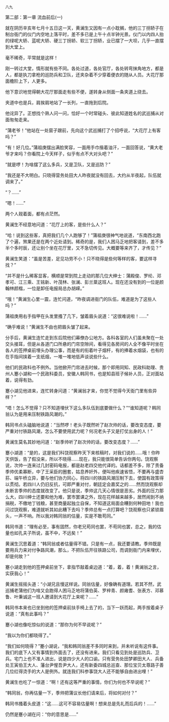     八九 

   第二部：第一章 流血前后(一)

   就在阴历辛亥年七月十五日这一天，黄澜生又因有一点小耽搁，他的三丁拐轿子在制台衙门的仪门内空地上落平时，差不多已是上午十点半钟光景。仪门以内四人抬的绿呢大轿、蓝呢大轿、硬三丁拐轿、软三丁拐轿，业已摆了一大坝，几乎一直摆到大堂上。

   毫不稀奇，平常就是这样！

   刚一转过大堂，情形就有些不同。各处过道，各处官厅，各处转弯抹角地方，都是人，都是执刀拿枪的巡防兵和卫队，还夹杂着不少穿着便衣的随从人员。大花厅那面檐阶上下，人更多。

   他下意识地觉得朝大花厅那面走有些不便，遂转身从侧面一条夹道上绕去。

   夹道中也是兵，肩挨肩地站了一长列，一直拖到后院。

   他诧异了。正想找个熟人问一问，恰好一个时常碰头、彼此知道姓名的武巡捕从对面匆匆走来。

   “蒲老爷！”他站在一处窗子跟前，先向这个武巡捕打了个招呼说，“大花厅上有客吗？”

   “有！好几位。”蒲祖庚摆出满脸笑容，一面用手巾揩着油汗，一面回答说，“黄大老爷才来吗？你看院上今天样子，似乎有点不大对头吧？”

   “就是啰！为啥摆了这么多兵，又是卫队，又是巡防？”

   “我还是不大明白。只晓得营务处田大人昨夜就没有回去，大约从半夜起，队伍就调来了。”

   “？……”

   “嗯！……”

   两个人觌着面，都有点茫然。

   黄澜生不经意地问道：“花厅上的客，是些什么人？”

   “哈！说到这些客，真把我们几个人跑够了！”蒲祖庚很神气地说道，“东南西北跑了个遍，煞果还是在两个近处请到。稀奇的是，我们人困马乏地把客请到，差不多半个多时辰，还让别个坐在花厅里，又不急切传见。大概要等来齐了，才传见？”

   黄澜生笑道：“虽是苦差，足见功劳不小！只不晓得是些何等样的客，要这样寻找？”

   “并不是什么稀客显客，横顺是常到院上走动的那几位大绅士：蒲殿俊、罗纶、邓孝可、江三乘、王铭新、叶茂林、张澜、彭兰棻这班人。现在还没有到的一位是颜翰林颜楷，一位是卸任电报局总办胡嵘。”

   “哦！”黄澜生心里一震，连忙问道，“昨夜调进衙门的队伍，难道是为了这些人吗？”

   蒲祖庚用右手指甲在头发里搔了几下，皱着眉头说道：“这很难说啦！……”

   “确乎难说！”黄澜生不由也把眉头皱了起来。

   分手后，黄澜生连忙走到东后院他们幕僚办公地方。各科各室的人们虽未聚在一处交头接耳，但是从各道门口所悬的门帘空隙间，看得见各房间的人全不像平时坐在各人的签押桌前埋头办理公事，而是有的衔着叶子烟杆，有的捧着水烟袋，也有的在手指间挟着一支纸烟，一堆一堆地低声谈说些什么。

   他们的民政科也不例外。当他掀开门帘进去时候，那个即用同知、民政科助理、贵州人蹇小湖和一个民政科委员，安徽人韩同书，也是知县班子候补人员，正对面站着，说得有劲。

   蹇小湖见他进来，连忙转身问道：“黄澜翁才来，你觉不觉得今天衙门里有些异样？”

   “唔！怎么不觉得？只不知道埋伏下这么多队伍到底要做什么？”“谁知道呢？韩同翁认为是用来压制铁路风潮的。”

   韩同书点头磕脑地说道：“当然啰！老头子既然听了赵次帅的话，要改变态度，要严重对付铁路风潮，怎么不要使用武力呢？何况老头子又是打仗出身的人！”

   黄澜生莫名其妙地问道：“赵季帅听了赵次帅的话，要改变态度？……”

   蹇小湖道：“是的，这是我们科饶观察昨天下来核稿时，对我们说的……哦！你昨天供饭，告了假没来，所以不晓得……现在，我只能很简单告诉你两句。饶观察说，次帅一连来过几封密码电报，都是赵老四交他代译的。话都差不多，除了责备季帅优柔寡断，中了王采臣的圈套，姑息养奸外，便叫他疾速省悟，不要再与盛杏荪、端午桥立异，要与他们协力同心，将四川的铁路风潮压制下去，使国有政策得以贯彻。若四川人仍旧反抗，可即严重对付，朝廷定会嘉奖之的……然而饶观察却未断言季帅的态度就改变了。他只是说，季帅这几天心情很是恶劣。外面的压力那么大，四川绅士还要和他为难，罢市罢课之外，现在花样越来越多，居然闹到不纳捐税，不缴地丁钱粮，甚至商量起独立自保，不知道这局面会糟到何种田地！我也问过饶观察，难道就听其如此糟下去吗？季帅总有一点打算吧？饶观察也只紧锁眉头，一声不响。所以我对韩同翁的估量，实是不敢苟同。”

   韩同书道：“理有必至，事有固然，你老兄苟同也罢，不苟同也罢，总之，我的估量也如孔夫子所说，虽不中，不远矣！”

   黄澜生沉思着道：“韩同翁或者估量得不错。只是有一点，我还要请教。季帅既是要用兵力来对付争路风潮，那么，不把队伍开往铁路公司，而调到衙门内来埋伏，却是何故？”

   蹇小湖走到他的签押桌前坐下，拿指节敲着桌边道：“着，着，着！黄澜翁之言，实获我心！”

   黄澜生摇摇头道：“小湖兄且慢这样说。同翁估量，好像确有道理。若其不然，武巡捕老蒲他们为啥又会跑得人困马乏地将蒲伯英、罗梓青、颜雍耆、张表方、邓慕鲁、叶秉诚这一班人邀请到大花厅上来呢？……”

   韩同书本来也已坐到他的签押桌前扶手椅上去了的，当下一跃而起，两手按着桌子说道：“真有此事吗？”

   蹇小湖也像吃惊似的说道：“那你为何不早说呢？”

   “我以为你们都晓得了。”

   “我们如何晓得？”蹇小湖说，“我和韩同翁差不多同时来到，并未听说有这件事。我们的底下人又有事情到外面去了，还没有进来。我们只看见到处是巡防兵、卫兵。宅门上也不准人进出，说是四少大人的口谕。只有营务处田梦卿田大人、兵备处王寅伯王大人、藩台尹惺吾尹大人，还有新委四城总巡查、那位宝贝太尊路子善几位红得烫手的大人是例外。就连我们科参事饶大人还不能够自由进出哩！”

   黄澜生也吃了一惊道：“啊！还有这等严重的事情，你们为何也不早说呢？”

   “韩同翁，你再估量一下，季帅把蒲议长他们请来后，将如何对付？”

   韩同书搔着头皮道：“这……这可不容易估量啊！想来总是先礼而后兵的！……”

   仍然是蹇小湖在问：“你的意思是……”

